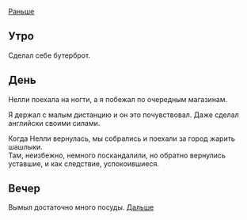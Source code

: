 [Раньше](2020.04.17.md)
## Утро
Сделал себе бутерброт.
## День
Нелли поехала на ногти, а я побежал по очередным магазинам.


Я держал с малым дистанцию и он это почувствовал. Даже сделал английски своими силами.

Когда Нелли вернулась, мы собрались и поехали за город жарить шашлыки.  
Там, неизбежно, немного поскандалили, но обратно вернулись уставшие, и как следствие, успокоившиеся.
## Вечер
Вымыл достаточно много посуды.
[Дальше](2020.04.19.md)